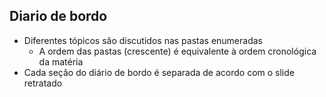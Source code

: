 ## Diario de bordo
- Diferentes tópicos são discutidos nas pastas enumeradas
  - A ordem das pastas (crescente) é equivalente à ordem cronológica da matéria 
- Cada seção do diário de bordo é separada de acordo com o slide retratado
